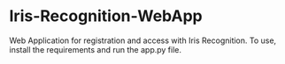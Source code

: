 # Iris-Recognition-WebApp
Web Application for registration and access with Iris Recognition.
To use, install the requirements and run the app.py file.